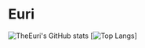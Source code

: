 # Euri

![TheEuri's GitHub stats](https://github-readme-stats.vercel.app/api?username=TheEuri&count_private=true)
[![Top Langs](https://github-readme-stats.vercel.app/api/top-langs/?username=TheEuri&layout=compact)]
